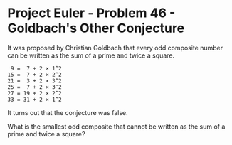 # Project Euler - Problem 46 - Goldbach's Other Conjecture
It was proposed by Christian Goldbach that every odd composite number can be written as the sum of a prime and twice a square.

     9 =  7 + 2 × 1^2
    15 =  7 + 2 × 2^2
    21 =  3 + 2 × 3^2
    25 =  7 + 2 × 3^2
    27 = 19 + 2 × 2^2
    33 = 31 + 2 × 1^2

It turns out that the conjecture was false.

What is the smallest odd composite that cannot be written as the sum of a prime and twice a square?
